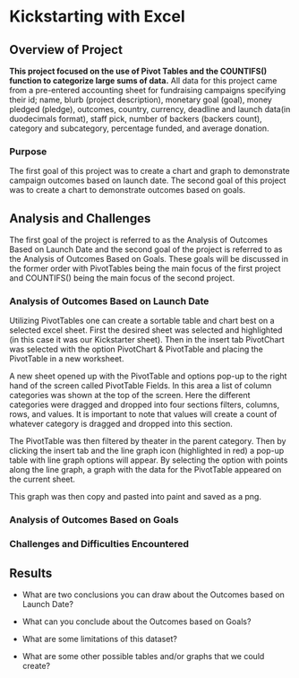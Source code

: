 # Kickstarting with Excel

## Overview of Project
**This project focused on the use of Pivot Tables and the COUNTIFS() function to categorize large sums of data.** All data for this project came from a pre-entered accounting sheet for fundraising campaigns specifying their id; name, blurb (project description), monetary goal (goal), money pledged (pledge), outcomes, country, currency, deadline and launch data(in duodecimals format), staff pick, number of backers  (backers count), category and subcategory, percentage funded, and average donation.

### Purpose
The first goal of this project was to create a chart and graph to demonstrate campaign outcomes based on launch date. The second goal of this project was to create a chart to demonstrate outcomes based on goals. 

## Analysis and Challenges
The first goal of the project is referred to as the Analysis of Outcomes Based on Launch Date and the second goal of the project is referred to as the Analysis of Outcomes Based on Goals. These goals will be discussed in the former order with PivotTables being the main focus of the first project and COUNTIFS() being the main focus of the second project.

### Analysis of Outcomes Based on Launch Date
Utilizing PivotTables one can create a sortable table and chart best on a selected excel sheet.
First the desired sheet was selected and highlighted (in this case it was our Kickstarter sheet). Then in the insert tab PivotChart was selected with the option PivotChart & PivotTable and placing the PivotTable in a new worksheet. 

A new sheet opened up with the PivotTable and options pop-up to the right hand of the screen called PivotTable Fields. In this area a list of column categories was shown at the top of the screen. Here the different categories were dragged and dropped into four sections filters, columns, rows, and values. It is important to note that values will create a count of whatever category is dragged and dropped into this section. 

The PivotTable was then filtered by theater in the parent category. Then by clicking the insert tab and the line graph icon (highlighted in red) a pop-up table with line graph options will appear. By selecting the option with points along the line graph, a graph with the data for the PivotTable appeared on the current sheet. 

This graph was then copy and pasted into paint and saved as a png. 

### Analysis of Outcomes Based on Goals


### Challenges and Difficulties Encountered

## Results

- What are two conclusions you can draw about the Outcomes based on Launch Date?

- What can you conclude about the Outcomes based on Goals?

- What are some limitations of this dataset?

- What are some other possible tables and/or graphs that we could create?
